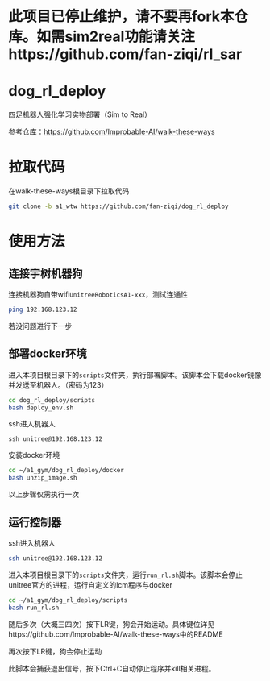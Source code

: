 # 此项目已停止维护，请不要再fork本仓库。如需sim2real功能请关注https://github.com/fan-ziqi/rl_sar

# dog_rl_deploy
四足机器人强化学习实物部署（Sim to Real）

参考仓库：https://github.com/Improbable-AI/walk-these-ways

# 拉取代码

在walk-these-ways根目录下拉取代码

```bash
git clone -b a1_wtw https://github.com/fan-ziqi/dog_rl_deploy
```

# 使用方法

## 连接宇树机器狗

连接机器狗自带wifi`UnitreeRoboticsA1-xxx`，测试连通性

```bash
ping 192.168.123.12
```

若没问题进行下一步

## 部署docker环境

进入本项目根目录下的`scripts`文件夹，执行部署脚本。该脚本会下载docker镜像并发送至机器人。（密码为123）

```bash
cd dog_rl_deploy/scripts
bash deploy_env.sh
```

ssh进入机器人

```
ssh unitree@192.168.123.12
```

安装docker环境

```bash
cd ~/a1_gym/dog_rl_deploy/docker
bash unzip_image.sh
```

以上步骤仅需执行一次

## 运行控制器

ssh进入机器人

```bash
ssh unitree@192.168.123.12
```

进入本项目根目录下的`scripts`文件夹，运行`run_rl.sh`脚本。该脚本会停止unitree官方的进程，运行自定义的lcm程序与docker

```bash
cd ~/a1_gym/dog_rl_deploy/scripts
bash run_rl.sh
```

随后多次（大概三四次）按下LR键，狗会开始运动。具体键位详见https://github.com/Improbable-AI/walk-these-ways中的README

再次按下LR键，狗会停止运动

此脚本会捕获退出信号，按下Ctrl+C自动停止程序并kill相关进程。
